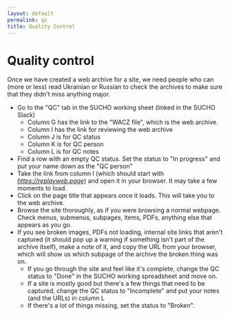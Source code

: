 ```yaml
---
layout: default
permalink: qc
title: Quality Control
---
```

<base target="_blank">

# Quality control

Once we have created a web archive for a site, we need people who can (more or less) read Ukrainian or Russian to check the archives to make sure that they didn't miss anything major.

- Go to the "QC" tab in the SUCHO working sheet (linked in the SUCHO Slack)
  - Column G has the link to the "WACZ file", which is the web archive.
  - Column I has the link for reviewing the web archive
  - Column J is for QC status
  - Column K is for QC person
  - Column L is for QC notes
- Find a row with an empty QC status. Set the status to "In progress" and put your name down as the "QC person"
- Take the link from column I (which should start with *https://replayweb.page*) and open it in your browser. It may take a few moments to load.
- Click on the page title that appears once it loads. This will take you to the web archive.
- Browse the site thoroughly, as if you were browsing a normal webpage. Check menus, submenus, subpages, items, PDFs, anything else that appears as you go.
- If you see broken images, PDFs not loading, internal site links that aren't captured (it should pop up a warning if something isn't part of the archive itself), make a note of it, and copy the URL from your browser, which will show us which subpage of the archive the broken thing was on.
  - If you go through the site and feel like it's complete, change the QC status to "Done" in the SUCHO working spreadsheet and move on.
  - If a site is mostly good but there's a few things that need to be captured, change the QC status to "Incomplete" and put your notes (and the URLs) in column L
  - If there's a lot of things missing, set the status to "Broken".
